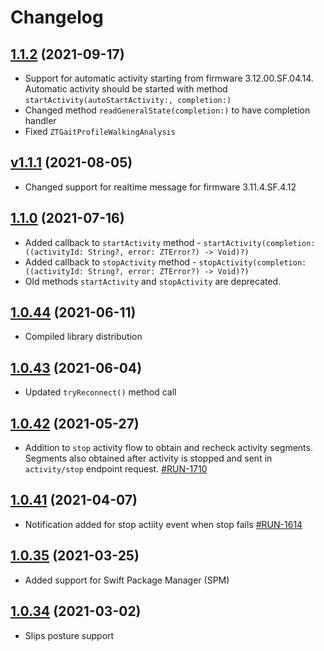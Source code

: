 # Changelog

## [1.1.2](https://github.com/zhortech/ztsafetykit-ios-sdk.git/-/tags/1.1.2) (2021-09-17)

- Support for automatic activity starting from firmware 3.12.00.SF.04.14.  Automatic activity should be started with method `startActivity(autoStartActivity:, completion:)`
- Changed method `readGeneralState(completion:)` to have completion handler
- Fixed `ZTGaitProfileWalkingAnalysis`

## [v1.1.1](https://github.com/zhortech/ztsafetykit-ios-sdk.git/-/tags/1.1.1) (2021-08-05)

- Changed support for realtime message for firmware 3.11.4.SF.4.12

## [1.1.0](https://github.com/zhortech/ztsafetykit-ios-sdk.git/-/tags/1.1.0) (2021-07-16)

- Added callback to `startActivity` method - `startActivity(completion: ((activityId: String?, error: ZTError?) -> Void)?)` 
- Added callback to  `stopActivity` method - `stopActivity(completion: ((activityId: String?, error: ZTError?) -> Void)?)`
- Old methods `startActivity` and `stopActivity` are deprecated. 

## [1.0.44](https://github.com/zhortech/ztsafetykit-ios-sdk.git/-/tags/1.0.44) (2021-06-11)

- Compiled library distribution

## [1.0.43](https://github.com/zhortech/ztsafetykit-ios-sdk.git/-/tags/1.0.43) (2021-06-04)

- Updated `tryReconnect()` method call

## [1.0.42](https://github.com/zhortech/ztsafetykit-ios-sdk.git/-/tags/1.0.42) (2021-05-27)

- Addition to `stop` activity flow to obtain and recheck activity segments. Segments also obtained after activity is stopped and sent in `activity/stop` endpoint request.    [\#RUN-1710](https://zhortech.atlassian.net/browse/RUN-1710)

## [1.0.41](https://github.com/zhortech/ztsafetykit-ios-sdk.git/-/tags/1.0.41) (2021-04-07)

- Notification added for stop actiity event when stop fails  [\#RUN-1614](https://zhortech.atlassian.net/browse/RUN-1614)

## [1.0.35](https://github.com/zhortech/ztsafetykit-ios-sdk.git/-/tags/1.0.35) (2021-03-25)

- Added support for Swift Package Manager (SPM)

## [1.0.34](https://github.com/zhortech/ztsafetykit-ios-sdk.git/-/tags/1.0.34) (2021-03-02)

- Slips posture support  
